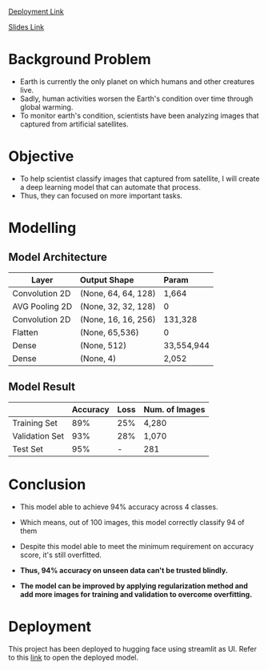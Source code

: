 [Deployment Link](https://huggingface.co/spaces/gustana/Satellite_Image_Classification)

[Slides Link](https://www.canva.com/design/DAGSh9Z_Zz4/mUAqdR8An-Hzg4MQqiXngg/view?utm_content=DAGSh9Z_Zz4&utm_campaign=designshare&utm_medium=link&utm_source=editor)

# Background Problem
- Earth is currently the only planet on which humans and other creatures live. 
- Sadly, human activities worsen the Earth's condition over time through global warming. 
- To monitor earth's condition, scientists have been analyzing images that captured from artificial satellites.

# Objective
- To help scientist classify images that captured from satellite, I will create a deep learning model that can automate that process.
- Thus, they can focused on more important tasks.

# Modelling

## Model Architecture

|     Layer       |     Output Shape     |    Param    |
|  ------------   | :------------------- | :---------- |
|  Convolution 2D | (None, 64, 64, 128)  |  1,664      |
|  AVG Pooling 2D | (None, 32, 32, 128)  |  0          |
|  Convolution 2D | (None, 16, 16, 256)  |  131,328    |
|  Flatten        | (None, 65,536)       |  0          |
|  Dense          | (None, 512)          |  33,554,944 |
|  Dense          | (None, 4)            |  2,052      |

## Model Result

|                | Accuracy | Loss | Num. of Images |
|  ------------  | :------- | :--- | :------------- |
|  Training Set  |    89%   | 25%  |      4,280     |
| Validation Set |    93%   | 28%  |      1,070     |
|    Test Set    |    95%   |  -   |       281      |


# Conclusion

- This model able to achieve 94% accuracy across 4 classes.
- Which means, out of 100 images, this model correctly classify 94 of them

- Despite this model able to meet the minimum requirement on accuracy score, it's still overfitted.
- **Thus, 94% accuracy on unseen data can't be trusted blindly.**
- **The model can be improved by applying regularization method and add more images for training and validation to overcome overfitting.**

# Deployment

This project has been deployed to hugging face using streamlit as UI.
Refer to this [link](https://huggingface.co/spaces/gustana/Satellite_Image_Classification) to open the deployed model.